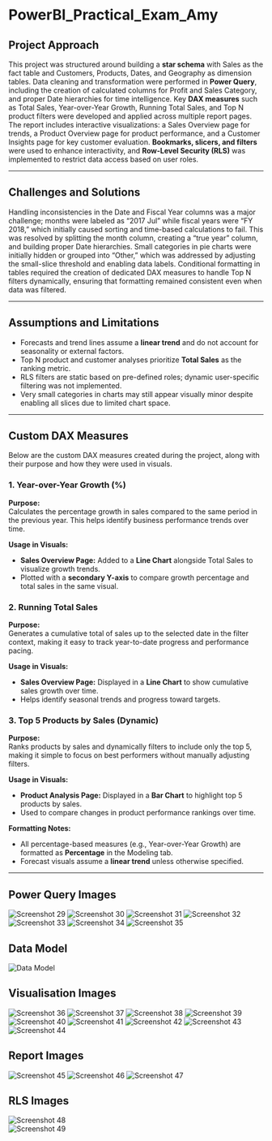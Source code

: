 # PowerBI_Practical_Exam_Amy

## Project Approach
This project was structured around building a **star schema** with Sales as the fact table and Customers, Products, Dates, and Geography as dimension tables. Data cleaning and transformation were performed in **Power Query**, including the creation of calculated columns for Profit and Sales Category, and proper Date hierarchies for time intelligence. Key **DAX measures** such as Total Sales, Year-over-Year Growth, Running Total Sales, and Top N product filters were developed and applied across multiple report pages. The report includes interactive visualizations: a Sales Overview page for trends, a Product Overview page for product performance, and a Customer Insights page for key customer evaluation. **Bookmarks, slicers, and filters** were used to enhance interactivity, and **Row-Level Security (RLS)** was implemented to restrict data access based on user roles.

--- 

## Challenges and Solutions
Handling inconsistencies in the Date and Fiscal Year columns was a major challenge; months were labeled as “2017 Jul” while fiscal years were “FY 2018,” which initially caused sorting and time-based calculations to fail. This was resolved by splitting the month column, creating a “true year” column, and building proper Date hierarchies. Small categories in pie charts were initially hidden or grouped into “Other,” which was addressed by adjusting the small-slice threshold and enabling data labels. Conditional formatting in tables required the creation of dedicated DAX measures to handle Top N filters dynamically, ensuring that formatting remained consistent even when data was filtered.

---

## Assumptions and Limitations
- Forecasts and trend lines assume a **linear trend** and do not account for seasonality or external factors.  
- Top N product and customer analyses prioritize **Total Sales** as the ranking metric.  
- RLS filters are static based on pre-defined roles; dynamic user-specific filtering was not implemented.  
- Very small categories in charts may still appear visually minor despite enabling all slices due to limited chart space.

---

## Custom DAX Measures

Below are the custom DAX measures created during the project, along with their purpose and how they were used in visuals.



### 1. **Year-over-Year Growth (%)**
**Purpose:**  
Calculates the percentage growth in sales compared to the same period in the previous year. This helps identify business performance trends over time.

**Usage in Visuals:**  
- **Sales Overview Page:** Added to a **Line Chart** alongside Total Sales to visualize growth trends.  
- Plotted with a **secondary Y-axis** to compare growth percentage and total sales in the same visual.



### 2. **Running Total Sales**
**Purpose:**  
Generates a cumulative total of sales up to the selected date in the filter context, making it easy to track year-to-date progress and performance pacing.

**Usage in Visuals:**  
- **Sales Overview Page:** Displayed in a **Line Chart** to show cumulative sales growth over time.  
- Helps identify seasonal trends and progress toward targets.



### 3. **Top 5 Products by Sales (Dynamic)**
**Purpose:**  
Ranks products by sales and dynamically filters to include only the top 5, making it simple to focus on best performers without manually adjusting filters.

**Usage in Visuals:**  
- **Product Analysis Page:** Displayed in a **Bar Chart** to highlight top 5 products by sales.  
- Used to compare changes in product performance rankings over time.



**Formatting Notes:**  
- All percentage-based measures (e.g., Year-over-Year Growth) are formatted as **Percentage** in the Modeling tab.  
- Forecast visuals assume a **linear trend** unless otherwise specified.

--- 

## Power Query Images
![Screenshot 29](screenshots/Screenshot%20%2829%29.png)
![Screenshot 30](screenshots/Screenshot%20%2830%29.png)
![Screenshot 31](screenshots/Screenshot%20%2831%29.png)
![Screenshot 32](screenshots/Screenshot%20%2832%29.png)
![Screenshot 33](screenshots/Screenshot%20%2833%29.png)
![Screenshot 34](screenshots/Screenshot%20%2834%29.png)
![Screenshot 35](screenshots/Screenshot%20%2835%29.png)

## Data Model
![Data Model](screenshots/data%20model.png)

## Visualisation Images
![Screenshot 36](screenshots/Screenshot%20(36).png)
![Screenshot 37](screenshots/Screenshot%20(37).png)
![Screenshot 38](screenshots/Screenshot%20(38).png)
![Screenshot 39](screenshots/Screenshot%20(39).png)
![Screenshot 40](screenshots/Screenshot%20(40).png)
![Screenshot 41](screenshots/Screenshot%20(41).png)
![Screenshot 42](screenshots/Screenshot%20(42).png)
![Screenshot 43](screenshots/Screenshot%20(43).png)
![Screenshot 44](screenshots/Screenshot%20(44).png)

## Report Images
![Screenshot 45](screenshots/Screenshot%20(45).png)
![Screenshot 46](screenshots/Screenshot%20(46).png)
![Screenshot 47](screenshots/Screenshot%20(47).png)

## RLS Images
![Screenshot 48](screenshots/Screenshot%20(48).png)  
![Screenshot 49](screenshots/Screenshot%20(49).png)  


